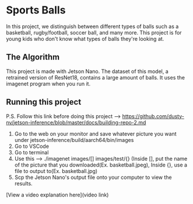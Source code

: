 # Sports Balls

In this project, we distinguish between different types of balls such as a basketball, rugby/football, soccer ball, and many more. This project is for young kids who don't know what types of balls they're looking at. 


## The Algorithm
This project is made with Jetson Nano. The dataset of this model, a retrained version of ResNet18, contains a large amount of balls. It uses the imagenet program when you run it.
## Running this project

P.S. Follow this link before doing this project --> https://github.com/dusty-nv/jetson-inference/blob/master/docs/building-repo-2.md
1. Go to the web on your monitor and save whatever picture you want under jetson-inference/build/aarch64/bin/images
2. Go to VSCode
3. Go to terminal
4. Use this --> ./imagenet images/[] images/test/{} (Inside [], put the name of the picture that you downloaded(Ex. basketball.jpeg), Inside {}, use a file to output to(Ex. basketball.jpg)
5. Scp the Jetson Nano's output file onto your computer to view the results.

[View a video explanation here](video link)
